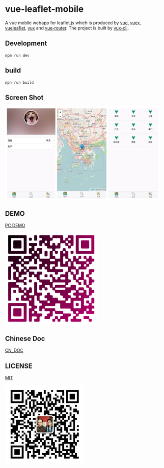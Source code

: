 # vue-leaflet-mobile

A vue mobile webapp for leaflet.js which is produced by [vue](https://github.com/vuejs/vue), [vuex](https://github.com/vuejs/vuex), [vueleaflet](https://github.com/brandonxiang/vueleaflet), [vux](https://github.com/airyland/vux) and [vue-router](https://github.com/vuejs/vue-router). The project is built by [vux-cli](https://github.com/vuejs/vue-cli).

## Development

```
npm run dev
```

## build

```
npn run build
```

## Screen Shot

![Screen](screen/screen.jpg)

## DEMO

[PC DEMO](https://brandonxiang.github.io/vue-leaflet-mobile/www/)

![Phone DEMO](screen/demo.png)

## Chinese Doc

[CN_DOC](README_CN.md)

## LICENSE

[MIT](LICENSE)

![Wechat Offical Code](src/assets/qrcode.jpg)